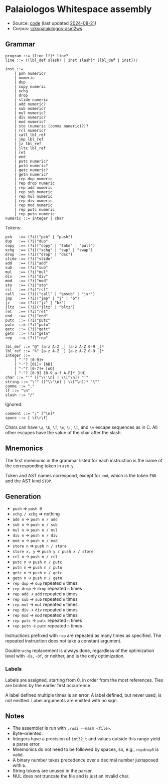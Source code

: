 # Palaiologos Whitespace assembly

- Source: [code](https://github.com/kspalaiologos/asm2ws)
  (last updated [2024-08-21](https://github.com/kspalaiologos/asm2ws/commit/89054a73a8ac3766f222a1b2438c63b64952a445))
- Corpus: [c/kspalaiologos-asm2ws](https://github.com/wspace/corpus/tree/main/c/kspalaiologos-asm2ws)

## Grammar

```bnf
program ::= (line lf)* line?
line ::= ((lbl_def slash? | inst slash)* (lbl_def | inst))?

inst ::=
    | psh numeric?
    | numeric
    | dup
    | copy numeric
    | xchg
    | drop
    | slide numeric
    | add numeric?
    | sub numeric?
    | mul numeric?
    | div numeric?
    | mod numeric?
    | sto (numeric (comma numeric)?)?
    | rcl numeric?
    | call lbl_ref
    | jmp lbl_ref
    | jz lbl_ref
    | jltz lbl_ref
    | ret
    | end
    | putc numeric?
    | putn numeric?
    | getc numeric?
    | getn numeric?
    | rep dup numeric
    | rep drop numeric
    | rep add numeric
    | rep sub numeric
    | rep mul numeric
    | rep div numeric
    | rep mod numeric
    | rep putc numeric
    | rep putn numeric
numeric ::= integer | char
```

Tokens:

```bnf
psh   :== (?i)("psh" | "push")
dup   :== (?i)"dup"
copy  :== (?i)("copy" | "take" | "pull")
xchg  :== (?i)("xchg" | "swp" | "swap")
drop  :== (?i)("drop" | "dsc")
slide :== (?i)"slide"
add   :== (?i)"add"
sub   :== (?i)"sub"
mul   :== (?i)"mul"
div   :== (?i)"div"
mod   :== (?i)"mod"
sto   :== (?i)"sto"
rcl   :== (?i)"rcl"
call  :== (?i)("call" | "gosub" | "jsr")
jmp   :== (?i)("jmp" | "j" | "b")
jz    :== (?i)("jz" | "bz")
jltz  :== (?i)("jltz" | "bltz")
ret   :== (?i)"ret"
end   :== (?i)"end"
putc  ::= (?i)"putc"
putn  ::= (?i)"putn"
getc  ::= (?i)"getc"
getn  ::= (?i)"getn"
rep   ::= (?i)"rep"

lbl_def ::= "@" [a-z A-Z _] [a-z A-Z 0-9 _]*
lbl_ref ::= "%" [a-z A-Z _] [a-z A-Z 0-9 _]*
integer ::=
    | "-"? [0-9]+
    | "-"? [01]+ [bB]
    | "-"? [0-7]+ [oO]
    | "-"? [0-9] [0-9 a-f A-F]* [hH]
char ::= "'" ([^\\'\n] | \\[^\n]) "'"
string ::= "\"" ([^\\"\n] | \\[^\n])* "\""
comma ::= ","
lf ::= "\n"
slash ::= "/"
```

Ignored:

```bnf
comment ::= ";" [^\n]*
space ::= [ \t\r\f]
```

Chars can have `\a`, `\b`, `\f`, `\n`, `\r`, `\t`, and `\v` escape sequences as
in C. All other escapes have the value of the char after the slash.

## Mnemonics

The first mnemonic in the grammar listed for each instruction is the name of the
corresponding token in `asm.y`.

Token and AST names correspond, except for `end`, which is the token `END` and
the AST kind `STOP`.

## Generation

- `push` => `push 0`
- `xchg / xchg` => nothing
- `add n` -> `push n / add`
- `sub n` -> `push n / sub`
- `mul n` -> `push n / mul`
- `div n` -> `push n / div`
- `mod n` -> `push n / mod`
- `store n` => `push n / store`
- `store x, y` => `push y / push x / store`
- `rcl n` -> `push n / rcl`
- `putc n` -> `push n / putc`
- `putn n` -> `push n / putn`
- `getc n` -> `push n / getc`
- `getn n` -> `push n / getn`
- `rep dup` -> `dup` repeated `n` times
- `rep drop` -> `drop` repeated `n` times
- `rep add` -> `add` repeated `n` times
- `rep sub` -> `sub` repeated `n` times
- `rep mul` -> `mul` repeated `n` times
- `rep div` -> `div` repeated `n` times
- `rep mod` -> `mod` repeated `n` times
- `rep putc` -> `putc` repeated `n` times
- `rep putn` -> `putn` repeated `n` times

Instructions prefixed with `rep` are repeated as many times as specified. The
repeated instruction does not take a constant argument.

Double-`xchg` replacement is always done, regardless of the optimization level
with `-Os`, `-Of`, or neither, and is the only optimization.

### Labels

Labels are assigned, starting from 0, in order from the most references. Ties
are broken by the earlier first occurrence.

A label defined multiple times is an error. A label defined, but never used, is
not emitted. Label arguments are emitted with no sign.

## Notes

- The assembler is run with `./wsi --masm <file>`.
- Byte–oriented.
- Integers have a precision of `int32_t` and values outside this range yield a
  parse error.
- Mnemonics do not need to be followed by spaces, so, e.g., `repdrop5` is valid.
- A binary number takes precedence over a decimal number juxtaposed with `b`.
- String tokens are unused in the parser.
- NUL does not truncate the file and is just an invalid char.

